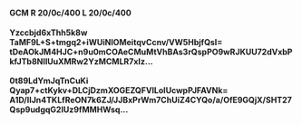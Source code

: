 #### GCM R 20/0c/400 L 20/0c/400
**Yzccbjd6xThh5k8w**<br/>**TaMF9L+S+tmgq2+iWUiNlOMeitqvCcnv/VW5HbjfQsI=**<br/>**tDeAOkJM4HJC+n9u0mCOAeCMuMtVhBAs3rQspPO9wRJKUU72dVxbPkfJTb8NIlUuXMRw2YzMCMLR7xIz...**<br/><br/>
**0t89LdYmJqTnCuKi**<br/>**Qyap7+ctKykv+DLCjDzmXOGEZQFVILolUcwpPJFAVNk=**<br/>**A1D/IIJn4TKLfReON7k6ZJ/JJBxPrWm7ChUiZ4CYQo/a/OfE9GQjX/SHT27Qsp9udgqG2lUz9fMMHWsq...**
